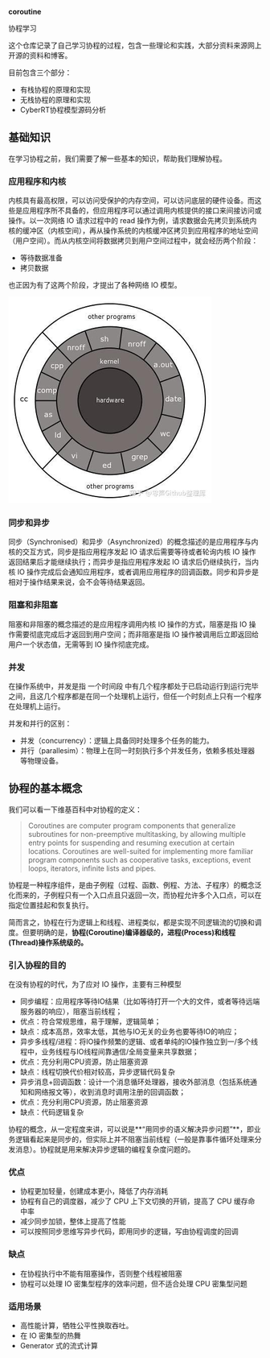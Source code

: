 **coroutine**

协程学习

这个仓库记录了自己学习协程的过程，包含一些理论和实践，大部分资料来源网上开源的资料和博客。

目前包含三个部分：

- 有栈协程的原理和实现
- 无栈协程的原理和实现
- CyberRT协程模型源码分析

## **基础知识**

在学习协程之前，我们需要了解一些基本的知识，帮助我们理解协程。

### **应用程序和内核**

内核具有最高权限，可以访问受保护的内存空间，可以访问底层的硬件设备。而这些是应用程序所不具备的，但应用程序可以通过调用内核提供的接口来间接访问或操作。以一次网络 IO 请求过程中的 read 操作为例，请求数据会先拷贝到系统内核的缓冲区（内核空间），再从操作系统的内核缓冲区拷贝到应用程序的地址空间（用户空间）。而从内核空间将数据拷贝到用户空间过程中，就会经历两个阶段：

- 等待数据准备
- 拷贝数据

也正因为有了这两个阶段，才提出了各种网络 IO 模型。

![img](./assert/kernel.jpg)

### **同步和异步**

同步（Synchronised）和异步（Asynchronized）的概念描述的是应用程序与内核的交互方式，同步是指应用程序发起 IO 请求后需要等待或者轮询内核 IO 操作返回结果后才能继续执行；而异步是指应用程序发起 IO 请求后仍继续执行，当内核 IO 操作完成后会通知应用程序，或者调用应用程序的回调函数。同步和异步是相对于操作结果来说，会不会等待结果返回。

### **阻塞和非阻塞**

阻塞和非阻塞的概念描述的是应用程序调用内核 IO 操作的方式，阻塞是指 IO 操作需要彻底完成后才返回到用户空间；而非阻塞是指 IO 操作被调用后立即返回给用户一个状态值，无需等到 IO 操作彻底完成。

### **并发**

在操作系统中，并发是指 一个时间段 中有几个程序都处于已启动运行到运行完毕之间，且这几个程序都是在同一个处理机上运行，但任一个时刻点上只有一个程序在处理机上运行。

并发和并行的区别：

- 并发（concurrency）：逻辑上具备同时处理多个任务的能力。
- 并行（parallesim）：物理上在同一时刻执行多个并发任务，依赖多核处理器等物理设备。

## **协程的基本概念**

我们可以看一下维基百科中对协程的定义：

> Coroutines are computer program components that generalize subroutines for non-preemptive multitasking, by allowing multiple entry points for suspending and resuming execution at certain locations. Coroutines are well-suited for implementing more familiar program components such as cooperative tasks, exceptions, event loops, iterators, infinite lists and pipes.

协程是一种程序组件，是由子例程（过程、函数、例程、方法、子程序）的概念泛化而来的，子例程只有一个入口点且只返回一次，而协程允许多个入口点，可以在指定位置挂起和恢复执行。

简而言之，协程在行为逻辑上和线程、进程类似，都是实现不同逻辑流的切换和调度。但要明确的是，**协程(Coroutine)编译器级的，进程(Process)和线程(Thread)操作系统级的。**

### **引入协程的目的**

在没有协程的时代，为了应对 IO 操作，主要有三种模型

- 同步编程：应用程序等待IO结果（比如等待打开一个大的文件，或者等待远端服务器的响应），阻塞当前线程；
- 优点：符合常规思维，易于理解，逻辑简单；
- 缺点：成本高昂，效率太低，其他与IO无关的业务也要等待IO的响应；
- 异步多线程/进程：将IO操作频繁的逻辑、或者单纯的IO操作独立到一/多个线程中，业务线程与IO线程间靠通信/全局变量来共享数据；
- 优点：充分利用CPU资源，防止阻塞资源
- 缺点：线程切换代价相对较高，异步逻辑代码复杂
- 异步消息+回调函数：设计一个消息循环处理器，接收外部消息（包括系统通知和网络报文等），收到消息时调用注册的回调函数；
- 优点：充分利用CPU资源，防止阻塞资源
- 缺点：代码逻辑复杂

协程的概念，从一定程度来讲，可以说是**“用同步的语义解决异步问题”**，即业务逻辑看起来是同步的，但实际上并不阻塞当前线程（一般是靠事件循环处理来分发消息）。协程就是用来解决异步逻辑的编程复杂度问题的。

### **优点**

- 协程更加轻量，创建成本更小，降低了内存消耗
- 协程有自己的调度器，减少了 CPU 上下文切换的开销，提高了 CPU 缓存命中率
- 减少同步加锁，整体上提高了性能
- 可以按照同步思维写异步代码，即用同步的逻辑，写由协程调度的回调

### **缺点**

- 在协程执行中不能有阻塞操作，否则整个线程被阻塞
- 协程可以处理 IO 密集型程序的效率问题，但不适合处理 CPU 密集型问题

### **适用场景**

- 高性能计算，牺牲公平性换取吞吐。
- 在 IO 密集型的热舞
- Generator 式的流式计算

